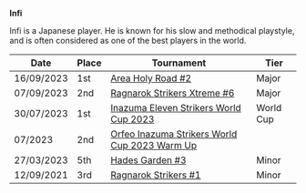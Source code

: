 ******Infi******

Infi is a Japanese player. 
He is known for his slow and methodical playstyle, and is often considered as one of the best players in the world.

| Date | Place | Tournament | Tier |
| - | - | - | - |
| 16/09/2023 | 1st | [Area Holy Road #2](/inapedia/tournaments/misc/holyroad2.md) | Major |
| 07/09/2023 | 2nd | [Ragnarok Strikers Xtreme #6](/inapedia/tournaments/ragna/ragnax6.md) | Major |
| 30/07/2023 | 1st | [Inazuma Eleven Strikers World Cup 2023](/tournaments/worldcup23.md) | World Cup |
| 07/2023 | 2nd | [Orfeo Inazuma Strikers World Cup 2023 Warm Up](/inapedia/tournaments/misc/orfeowc.md) 
| 27/03/2023 | 5th | [Hades Garden #3](/inapedia/tournaments/hg/hg3.md) | Minor |
| 12/09/2021 | 3rd | [Ragnarok Strikers #1](/inapedia/tournaments/ragna/ragna1.md) | Minor |
